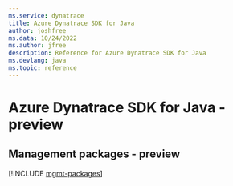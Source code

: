```yaml
---
ms.service: dynatrace
title: Azure Dynatrace SDK for Java
author: joshfree
ms.data: 10/24/2022
ms.author: jfree
description: Reference for Azure Dynatrace SDK for Java
ms.devlang: java
ms.topic: reference
---
```

# Azure Dynatrace SDK for Java - preview

## Management packages - preview
[!INCLUDE [mgmt-packages](dynatrace-mgmt-index.md)]